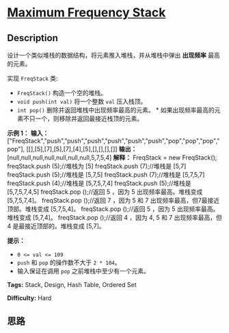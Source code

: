 # [Maximum Frequency Stack][title]

## Description

设计一个类似堆栈的数据结构，将元素推入堆栈，并从堆栈中弹出 **出现频率** 最高的元素。

实现 `FreqStack` 类:

  * `FreqStack()` 构造一个空的堆栈。
  * `void push(int val)` 将一个整数 `val` 压入栈顶。
  * `int pop()` 删除并返回堆栈中出现频率最高的元素。     * 如果出现频率最高的元素不只一个，则移除并返回最接近栈顶的元素。



**示例 1：**
            **输入：**    ["FreqStack","push","push","push","push","push","push","pop","pop","pop","pop"],    [[],[5],[7],[5],[7],[4],[5],[],[],[],[]]    **输出：** [null,null,null,null,null,null,null,5,7,5,4]    **解释：**    FreqStack = new FreqStack();    freqStack.push (5);//堆栈为 [5]    freqStack.push (7);//堆栈是 [5,7]    freqStack.push (5);//堆栈是 [5,7,5]    freqStack.push (7);//堆栈是 [5,7,5,7]    freqStack.push (4);//堆栈是 [5,7,5,7,4]    freqStack.push (5);//堆栈是 [5,7,5,7,4,5]    freqStack.pop ();//返回 5 ，因为 5 出现频率最高。堆栈变成 [5,7,5,7,4]。    freqStack.pop ();//返回 7 ，因为 5 和 7 出现频率最高，但7最接近顶部。堆栈变成 [5,7,5,4]。    freqStack.pop ();//返回 5 ，因为 5 出现频率最高。堆栈变成 [5,7,4]。    freqStack.pop ();//返回 4 ，因为 4, 5 和 7 出现频率最高，但 4 是最接近顶部的。堆栈变成 [5,7]。



**提示：**

  * `0 <= val <= 109`
  * `push` 和 `pop` 的操作数不大于 `2 * 104`。
  * 输入保证在调用 `pop` 之前堆栈中至少有一个元素。


**Tags:** Stack, Design, Hash Table, Ordered Set

**Difficulty:** Hard

## 思路

[title]: https://leetcode-cn.com/problems/maximum-frequency-stack
